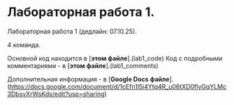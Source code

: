# Лабораторная работа 1.
Лабораторная работа 1 (дедлайн: 07.10.25).

4 команда.

Основной код находится в [**этом файле**].(lab1_code)
Код с подробными комментариями - в [**этом файле**].(lab1_comments)

Дополнительная информация - в [**Google Docs файле**].(https://docs.google.com/document/d/1cEfn1l5i4Ytq4R_u06tXD0flyGqYLMc3DbsvXrWsKds/edit?usp=sharing)

